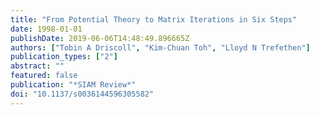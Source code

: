 ```yaml
---
title: "From Potential Theory to Matrix Iterations in Six Steps"
date: 1998-01-01
publishDate: 2019-06-06T14:48:49.896665Z
authors: ["Tobin A Driscoll", "Kim-Chuan Toh", "Lloyd N Trefethen"]
publication_types: ["2"]
abstract: ""
featured: false
publication: "*SIAM Review*"
doi: "10.1137/s0036144596305582"
---
```


